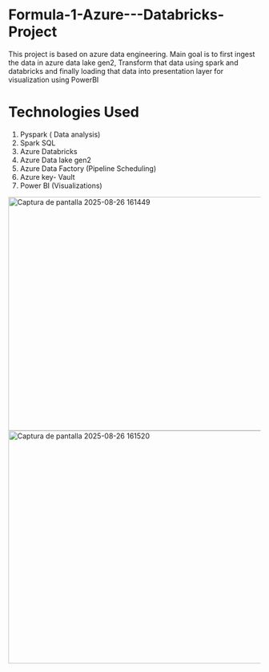 # Formula-1-Azure---Databricks-Project
This project is based on azure data engineering. Main goal is to first ingest the data in azure data lake gen2, Transform that data using spark and databricks and finally loading that data into presentation layer for visualization using PowerBI

# Technologies Used
1. Pyspark ( Data analysis)
2. Spark SQL
3. Azure Databricks
4. Azure Data lake gen2
5. Azure Data Factory (Pipeline Scheduling)
6. Azure key- Vault
7. Power BI (Visualizations)

<img width="1011" height="466" alt="Captura de pantalla 2025-08-26 161449" src="https://github.com/user-attachments/assets/f73ed11d-8926-459c-bfe6-a4efd696ab9d" />
<img width="1009" height="464" alt="Captura de pantalla 2025-08-26 161520" src="https://github.com/user-attachments/assets/2dce118b-1b5c-4335-b481-7e0fc8a81524" />
